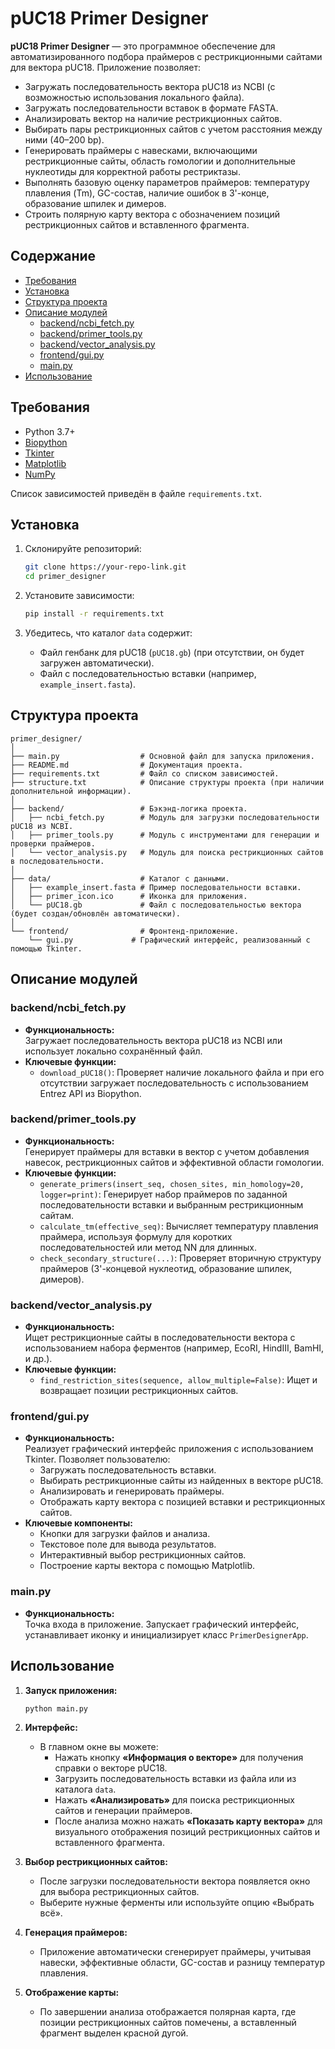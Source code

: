 # pUC18 Primer Designer

**pUC18 Primer Designer** — это программное обеспечение для автоматизированного подбора праймеров с рестрикционными сайтами для вектора pUC18. Приложение позволяет:
- Загружать последовательность вектора pUC18 из NCBI (с возможностью использования локального файла).
- Загружать последовательности вставок в формате FASTA.
- Анализировать вектор на наличие рестрикционных сайтов.
- Выбирать пары рестрикционных сайтов с учетом расстояния между ними (40–200 bp).
- Генерировать праймеры с навесками, включающими рестрикционные сайты, область гомологии и дополнительные нуклеотиды для корректной работы рестриктазы.
- Выполнять базовую оценку параметров праймеров: температуру плавления (Tm), GC-состав, наличие ошибок в 3'-конце, образование шпилек и димеров.
- Строить полярную карту вектора с обозначением позиций рестрикционных сайтов и вставленного фрагмента.

## Содержание

- [Требования](#требования)
- [Установка](#установка)
- [Структура проекта](#структура-проекта)
- [Описание модулей](#описание-модулей)
  - [backend/ncbi_fetch.py](#backendncbi_fetchpy)
  - [backend/primer_tools.py](#backendprimer_toolspy)
  - [backend/vector_analysis.py](#backendvector_analysispy)
  - [frontend/gui.py](#frontendguipy)
  - [main.py](#mainpy)
- [Использование](#использование)

## Требования

- Python 3.7+
- [Biopython](https://biopython.org/)
- [Tkinter](https://docs.python.org/3/library/tkinter.html)
- [Matplotlib](https://matplotlib.org/)
- [NumPy](https://numpy.org/)

Список зависимостей приведён в файле `requirements.txt`.

## Установка

1. Склонируйте репозиторий:
   ```bash
   git clone https://your-repo-link.git
   cd primer_designer
   ```

2. Установите зависимости:
   ```bash
   pip install -r requirements.txt
   ```

3. Убедитесь, что каталог `data` содержит:
   - Файл генбанк для pUC18 (`pUC18.gb`) (при отсутствии, он будет загружен автоматически).
   - Файл с последовательностью вставки (например, `example_insert.fasta`).

## Структура проекта

```
primer_designer/
│
├── main.py                  # Основной файл для запуска приложения.
├── README.md                # Документация проекта.
├── requirements.txt         # Файл со списком зависимостей.
├── structure.txt            # Описание структуры проекта (при наличии дополнительной информации).
│
├── backend/                 # Бэкэнд-логика проекта.
│   ├── ncbi_fetch.py        # Модуль для загрузки последовательности pUC18 из NCBI.
│   ├── primer_tools.py      # Модуль с инструментами для генерации и проверки праймеров.
│   └── vector_analysis.py   # Модуль для поиска рестрикционных сайтов в последовательности.
│
├── data/                    # Каталог с данными.
│   ├── example_insert.fasta # Пример последовательности вставки.
│   ├── primer_icon.ico      # Иконка для приложения.
│   └── pUC18.gb             # Файл с последовательностью вектора (будет создан/обновлён автоматически).
│
└── frontend/                # Фронтенд-приложение.
    └── gui.py             # Графический интерфейс, реализованный с помощью Tkinter.
```

## Описание модулей

### backend/ncbi_fetch.py

- **Функциональность:**  
  Загружает последовательность вектора pUC18 из NCBI или использует локально сохранённый файл.  
- **Ключевые функции:**
  - `download_pUC18()`: Проверяет наличие локального файла и при его отсутствии загружает последовательность с использованием Entrez API из Biopython.

### backend/primer_tools.py

- **Функциональность:**  
  Генерирует праймеры для вставки в вектор с учетом добавления навесок, рестрикционных сайтов и эффективной области гомологии.
- **Ключевые функции:**
  - `generate_primers(insert_seq, chosen_sites, min_homology=20, logger=print)`: Генерирует набор праймеров по заданной последовательности вставки и выбранным рестрикционным сайтам.
  - `calculate_tm(effective_seq)`: Вычисляет температуру плавления праймера, используя формулу для коротких последовательностей или метод NN для длинных.
  - `check_secondary_structure(...)`: Проверяет вторичную структуру праймеров (3'-концевой нуклеотид, образование шпилек, димеров).

### backend/vector_analysis.py

- **Функциональность:**  
  Ищет рестрикционные сайты в последовательности вектора с использованием набора ферментов (например, EcoRI, HindIII, BamHI, и др.).
- **Ключевые функции:**
  - `find_restriction_sites(sequence, allow_multiple=False)`: Ищет и возвращает позиции рестрикционных сайтов.

### frontend/gui.py

- **Функциональность:**  
  Реализует графический интерфейс приложения с использованием Tkinter. Позволяет пользователю:
  - Загружать последовательность вставки.
  - Выбирать рестрикционные сайты из найденных в векторе pUC18.
  - Анализировать и генерировать праймеры.
  - Отображать карту вектора с позицией вставки и рестрикционных сайтов.
- **Ключевые компоненты:**
  - Кнопки для загрузки файлов и анализа.
  - Текстовое поле для вывода результатов.
  - Интерактивный выбор рестрикционных сайтов.
  - Построение карты вектора с помощью Matplotlib.

### main.py

- **Функциональность:**  
  Точка входа в приложение. Запускает графический интерфейс, устанавливает иконку и инициализирует класс `PrimerDesignerApp`.

## Использование

1. **Запуск приложения:**
   ```bash
   python main.py
   ```

2. **Интерфейс:**
   - В главном окне вы можете:
     - Нажать кнопку **«Информация о векторе»** для получения справки о векторе pUC18.
     - Загрузить последовательность вставки из файла или из каталога `data`.
     - Нажать **«Анализировать»** для поиска рестрикционных сайтов и генерации праймеров.
     - После анализа можно нажать **«Показать карту вектора»** для визуального отображения позиций рестрикционных сайтов и вставленного фрагмента.

3. **Выбор рестрикционных сайтов:**
   - После загрузки последовательности вектора появляется окно для выбора рестрикционных сайтов.
   - Выберите нужные ферменты или используйте опцию «Выбрать всё».

4. **Генерация праймеров:**
   - Приложение автоматически сгенерирует праймеры, учитывая навески, эффективные области, GC-состав и разницу температур плавления.

5. **Отображение карты:**
   - По завершении анализа отображается полярная карта, где позиции рестрикционных сайтов помечены, а вставленный фрагмент выделен красной дугой.

